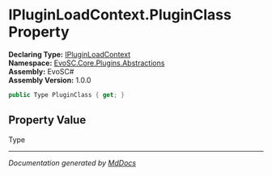 ﻿<!--  
  <auto-generated>   
    The contents of this file were generated by a tool.  
    Changes to this file may be list if the file is regenerated  
  </auto-generated>   
-->

# IPluginLoadContext.PluginClass Property

**Declaring Type:** [IPluginLoadContext](../index.md)  
**Namespace:** [EvoSC.Core.Plugins.Abstractions](../../index.md)  
**Assembly:** EvoSC\#  
**Assembly Version:** 1.0.0

```csharp
public Type PluginClass { get; }
```

## Property Value

Type

___

*Documentation generated by [MdDocs](https://github.com/ap0llo/mddocs)*
